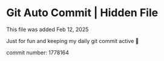 # Git Auto Commit | Hidden File

This file was added Feb 12, 2025

Just for fun and keeping my daily git commit active 🤪

commit number: 1778164
